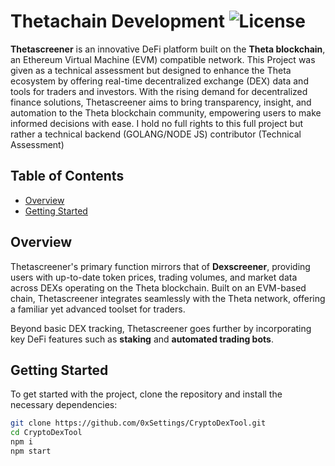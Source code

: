 # Thetachain Development ![License](https://img.shields.io/badge/License-MIT-blue.svg)

**Thetascreener** is an innovative DeFi platform built on the **Theta blockchain**, an Ethereum Virtual Machine (EVM) compatible network. This Project was given as a technical assessment but designed to enhance the Theta ecosystem by offering real-time decentralized exchange (DEX) data and tools for traders and investors. With the rising demand for decentralized finance solutions, Thetascreener aims to bring transparency, insight, and automation to the Theta blockchain community, empowering users to make informed decisions with ease.
I hold no full rights to this full project but rather a technical backend (GOLANG/NODE JS) contributor (Technical Assessment)

## Table of Contents
- [Overview](#overview)
- [Getting Started](#getting-started)

## Overview

Thetascreener's primary function mirrors that of **Dexscreener**, providing users with up-to-date token prices, trading volumes, and market data across DEXs operating on the Theta blockchain. Built on an EVM-based chain, Thetascreener integrates seamlessly with the Theta network, offering a familiar yet advanced toolset for traders.

Beyond basic DEX tracking, Thetascreener goes further by incorporating key DeFi features such as **staking** and **automated trading bots**. 

## Getting Started

To get started with the project, clone the repository and install the necessary dependencies:

```bash
git clone https://github.com/0xSettings/CryptoDexTool.git
cd CryptoDexTool
npm i
npm start
